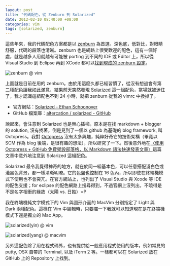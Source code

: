 ```yaml
--- 
layout: post
title: "代碼配色，從 Zenburn 到 Solarized"
date: 2012-02-10 08:40:00 +08:00
categories: vim
tags: [solarized, zenburn]
---
```


<p>這些年來，我的代碼配色方案都是以 <a href="http://coder.aqualuna.me/search/label/Zenburn">zenburn</a> 為首選。深色底，低對比，對眼睛舒服，代碼的段落也清晰。zenburn 也是網路上很受歡迎的配色，這有一個好處，就是越多人用就越有可能被 porting 到不同的 IDE 或 Editor 上，所以從 Visual Studio 到 Eclipse 再到 XCode 都可以<a href="http://slinky.imukuppi.org/zenburnpage/">找到現成的 zenburn 設定</a>。</p><p><img src="https://lh4.googleusercontent.com/-m9F65JqmUDI/TzRk4vBNMkI/AAAAAAAAJVc/mShL8z4NQAc/s640/vim_zenburn.png" alt="zenburn @ vim" /></p><p>上圖就是目前在用的 zenburn。由於用這麼久都已經習慣了，從沒有想過會有第二種配色讓我如此滿意，結果前天突然發現 <a href="http://ethanschoonover.com/solarized">Solarized</a> 這一組配色，當場就被迷住了，我才認識這組配色不到 24 小時，就把 zenburn 從我的 vimrc 中換掉了。</p><ul><li>官方網站：<a href="http://ethanschoonover.com/solarized">Solarized - Ethan Schoonover</a></li><li>GitHub 檔案庫：<a href="https://github.com/altercation/solarized">altercation / solarized - GitHub</a></li></ul><p>說起來，會注意到 Solarized 也是無心插柳。原本是在找 markdown + blogger 的 solution, 沒有找著，倒是見到了一個以 github 為基礎的 blog framework, 叫 Octopress。我對 <a href="http://octopress.org/">Octopress</a> 沒有太多興趣，純粹好奇它的技術架構（畢竟以 SCM 作為 blog 後端，是很有趣的想法），所以研究了一下。然後意外地在<a href="http://blog.lyhdev.com/2011/10/octopress-github-markdown.html">〈使用 Octopress + GitHub 免費架設部落格，以 Markdown 語法快速發表文章〉</a>這篇文章中意外地注意到 Solarized 這組配色。</p><p>Solarized 最令我覺得神奇的地方，就在於同一組基本色，可以任意搭配淺白色或淺黑色背景，都一樣清晰明瞭。它的色盤也控制在 16 色內，所以即使在終端機模式下使用也不會突兀。在官方網站上，也列出了 Visual Studio 與 Xcode 等 IDE 的配色支援；for eclipse 的配色網路上搜尋得到，不過官網上沒列出，不曉得是不是名字相衝的緣故（太陽 vs. 日蝕）=P</p><p>我在終端機純文字模式下的 Vim 與圖形介面的 MacVim 分別指定了 Light 與 Dark 兩種配色。這樣在 Vim 中編輯時，只要瞄一下我就可以知道現在是在終端機模式下還是獨立的 Mac App。</p><p><img src="https://lh3.googleusercontent.com/-wTKa4GLQKZE/TzRk46EP8GI/AAAAAAAAJVY/uhEJUnmBN14/s640/vim_solarized_yin.png" alt="solarized(yin) @ vim" /></p><p><img src="https://lh4.googleusercontent.com/-nIid_yCO9y4/TzRk4nK58FI/AAAAAAAAJVU/Sbt62oMbNAY/s640/macvim_solarized_yang.png" alt="solarized(yang) @ macvim" /></p><p>另外這配色除了用在程式碼外，也有提供給一般應用程式使用的版本，例如常見的 putty, OSX 自帶的 Terminal, 以及 iTerm 2 等。一樣都可以在 Solarized 放在 GitHub 上的 Repository 上找到。</p>
